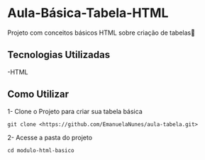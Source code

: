 # Aula-Básica-Tabela-HTML #
Projeto com conceitos básicos HTML sobre criação de tabelas🚀

## Tecnologias Utilizadas 

-HTML 

## Como Utilizar 

1- Clone o Projeto para criar sua tabela básica
```
git clone <https://github.com/EmanuelaNunes/aula-tabela.git> 
```
2- Acesse a pasta do projeto 
```
cd modulo-html-basico
```

